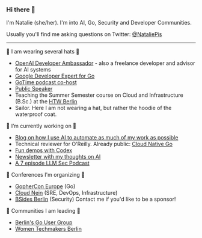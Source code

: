 ### Hi there 👋

I'm Natalie (she/her). I'm into AI, Go, Security and Developer Communities.

Usually you'll find me asking questions on Twitter: [@NataliePis](https://twitter.com/NataliePis)

---

🎩  I am wearing several hats 🎩

- [OpenAI Developer Ambassador](https://beta.openai.com/ambassadors) - also a freelance developer and advisor for AI systems
- [Google Developer Expert for Go](https://developers.google.com/community/experts/directory/profile/profile-natalie-pistunovich)
- [GoTime podcast co-host](https://twitter.com/gotimefm)
- [Public Speaker](https://github.com/pisush/public-speaking)
- Teaching the Summer Semester course on Cloud and Infrastructure (B.Sc.) at the [HTW Berlin](https://www.htw-berlin.de/)
- Sailor. Here I am not wearing a hat, but rather the hoodie of the waterproof coat.


🔭 I’m currently working on 🔭

- [Blog on how I use AI to automate as much of my work as possible](https://github.com/Pisush/code-with-ai)
- Technical reviewer for O'Reilly. Already public: [Cloud Native Go](https://www.amazon.com/Cloud-Native-Go-Unreliable-Environments-ebook/dp/B09328K9QG)
- [Fun demos with Codex](https://www.youtube.com/watch?v=fuFh_CDByHA&list=PLQTDXis1psVf7-Jr9vjne3_mMqjWPpsmu)
- [Newsletter with my thoughts on AI](https://nataliepis.substack.com/account)
- [A 7 episode LLM Sec Podcast](https://open.spotify.com/show/3PJEuNfHJg0TesJtogtz2L?si=a6544a34b3754a2f)


📣  Conferences I'm organizing 📣

- [GopherCon Europe](https://gophercon.eu/) (Go)
- [Cloud Nein](https://cloudne.in/) (SRE, DevOps, Infrastructure)
- [BSides Berlin](https://bsides.berlin/) (Security)
Contact me if you'd like to be a sponsor!



🌱 Communities I am leading 🌱

- [Berlin's Go User Group](https://www.meetup.com/golang-users-berlin/)
- [Women Techmakers Berlin](https://www.meetup.com/Women-Techmakers-Berlin/)




<!--
**Pisush/pisush** is a ✨ _special_ ✨ repository because its `README.md` (this file) appears on your GitHub profile.

Here are some ideas to get you started:


- 🌱 I’m currently learning ...
- 👯 I’m looking to collaborate on ...
- 🤔 I’m looking for help with ...
- 💬 Ask me about ...
- ⚡ Fun fact: ...
-->
